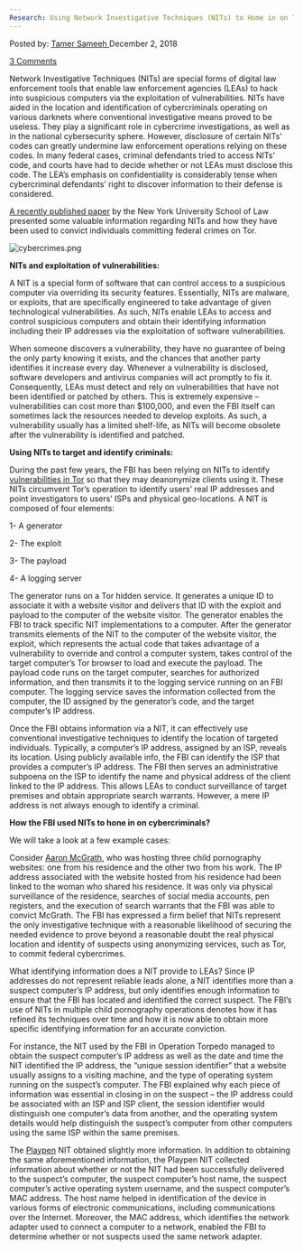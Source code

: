 ```yaml
---
Research: Using Network Investigative Techniques (NITs) to Home in on Tor Cybercriminals
---
```

<article class="post-listing post-27441 post type-post status-publish format-standard has-post-thumbnail hentry category-deepdot-news tag-cybercriminals tag-home tag-investigative tag-network tag-nits tag-techniques tag-tor">
<div class="post-inner">
<p class="post-meta">
<span>Posted by: <a href="https://www.deepdotweb.com/author/tamersameeh/" title="">Tamer Sameeh </a></span>
<span>December 2, 2018</span>

<span><a href="https://www.deepdotweb.com/2018/12/02/research-using-network-investigative-techniques-nits-to-home-in-on-tor-cybercriminals/#comments">3 Comments</a></span>
</p>
<div class="clear"></div>
<div class="entry">
<p>Network Investigative Techniques (NITs) are special forms of digital law enforcement tools that enable law enforcement agencies (LEAs) to hack into suspicious computers via the exploitation of vulnerabilities. NITs have aided in the location and identification of cybercriminals operating on various darknets where conventional investigative means proved to be useless. They play a significant role in cybercrime investigations, as well as in the national cybersecurity sphere. However, disclosure of certain NITs&#8217; codes can greatly undermine law enforcement operations relying on these codes. In many federal cases, criminal defendants tried to access NITs’ code, and courts have had to decide whether or not LEAs must disclose this code. The LEA&#8217;s emphasis on confidentiality is considerably tense when cybercriminal defendants&#8217; right to discover information to their defense is considered.</p>
<p><a href="https://www.nyulawreview.org/wp-content/uploads/2018/10/NYULawReview-93-4-Garcha.pdf">A recently published paper</a> by the New York University School of Law presented some valuable information regarding NITs and how they have been used to convict individuals committing federal crimes on Tor.</p>
<p><img class="wp-image-27447" src="https://www.deepdotweb.com/wp-content/uploads/2018/12/cybercrimes-png.png" alt="cybercrimes.png" srcset="https://www.deepdotweb.com/wp-content/uploads/2018/12/cybercrimes-png.png 1432w, https://www.deepdotweb.com/wp-content/uploads/2018/12/cybercrimes-png-300x169.png 300w, https://www.deepdotweb.com/wp-content/uploads/2018/12/cybercrimes-png-1024x576.png 1024w" sizes="(max-width: 1432px) 100vw, 1432px" /></p>
<p><strong>NITs and exploitation of vulnerabilities:</strong></p>
<p>A NIT is a special form of software that can control access to a suspicious computer via overriding its security features. Essentially, NITs are malware, or exploits, that are specifically engineered to take advantage of given technological vulnerabilities. As such, NITs enable LEAs to access and control suspicious computers and obtain their identifying information including their IP addresses via the exploitation of software vulnerabilities.</p>
<p>When someone discovers a vulnerability, they have no guarantee of being the only party knowing it exists, and the chances that another party identifies it increase every day. Whenever a vulnerability is disclosed, software developers and antivirus companies will act promptly to fix it. Consequently, LEAs must detect and rely on vulnerabilities that have not been identified or patched by others. This is extremely expensive – vulnerabilities can cost more than $100,000, and even the FBI itself can sometimes lack the resources needed to develop exploits. As such, a vulnerability usually has a limited shelf-life, as NITs will become obsolete after the vulnerability is identified and patched.</p>
<p><strong>Using NITs to target and identify criminals:</strong></p>
<p>During the past few years, the FBI has been relying on NITs to identify <a href="https://www.deepdotweb.com/2017/09/28/government-contractor-offers-million-dollar-bounty-tor-0-days/">vulnerabilities in Tor</a> so that they may deanonymize clients using it. These NITs circumvent Tor&#8217;s operation to identify users&#8217; real IP addresses and point investigators to users&#8217; ISPs and physical geo-locations. A NIT is composed of four elements:</p>
<p>1- A generator</p>
<p>2- The exploit</p>
<p>3- The payload</p>
<p>4- A logging server</p>
<p>The generator runs on a Tor hidden service. It generates a unique ID to associate it with a website visitor and delivers that ID with the exploit and payload to the computer of the website visitor. The generator enables the FBI to track specific NIT implementations to a computer. After the generator transmits elements of the NIT to the computer of the website visitor, the exploit, which represents the actual code that takes advantage of a vulnerability to override and control a computer system, takes control of the target computer’s Tor browser to load and execute the payload. The payload code runs on the target computer, searches for authorized information, and then transmits it to the logging service running on an FBI computer. The logging service saves the information collected from the computer, the ID assigned by the generator&#8217;s code, and the target computer’s IP address.</p>
<p>Once the FBI obtains information via a NIT, it can effectively use conventional investigative techniques to identify the location of targeted individuals. Typically, a computer’s IP address, assigned by an ISP, reveals its location. Using publicly available info, the FBI can identify the ISP that provides a computer’s IP address. The FBI then serves an administrative subpoena on the ISP to identify the name and physical address of the client linked to the IP address. This allows LEAs to conduct surveillance of target premises and obtain appropriate search warrants. However, a mere IP address is not always enough to identify a criminal.</p>
<p><strong>How the FBI used NITs to hone in on cybercriminals?</strong></p>
<p>We will take a look at a few example cases:</p>
<p>Consider <a href="https://www.deepdotweb.com/2015/01/06/sentenced-to-25-tor-network-cp/">Aaron McGrath</a>, who was hosting three child pornography websites: one from his residence and the other two from his work. The IP address associated with the website hosted from his residence had been linked to the woman who shared his residence. It was only via physical surveillance of the residence, searches of social media accounts, pen registers, and the execution of search warrants that the FBI was able to convict McGrath. The FBI has expressed a firm belief that NITs represent the only investigative technique with a reasonable likelihood of securing the needed evidence to prove beyond a reasonable doubt the real physical location and identity of suspects using anonymizing services, such as Tor, to commit federal cybercrimes.</p>
<p>What identifying information does a NIT provide to LEAs? Since IP addresses do not represent reliable leads alone, a NIT identifies more than a suspect computer’s IP address, but only identifies enough information to ensure that the FBI has located and identified the correct suspect. The FBI’s use of NITs in multiple child pornography operations denotes how it has refined its techniques over time and how it is now able to obtain more specific identifying information for an accurate conviction.</p>
<p>For instance, the NIT used by the FBI in Operation Torpedo managed to obtain the suspect computer’s IP address as well as the date and time the NIT identified the IP address, the “unique session identifier” that a website usually assigns to a visiting machine, and the type of operating system running on the suspect&#8217;s computer. The FBI explained why each piece of information was essential in closing in on the suspect – the IP address could be associated with an ISP and ISP client, the session identifier would distinguish one computer’s data from another, and the operating system details would help distinguish the suspect&#8217;s computer from other computers using the same ISP within the same premises.</p>
<p>The <a href="https://www.deepdotweb.com/2017/05/23/fbi-calls-playpen-case-unprecedented-scope/">Playpen</a> NIT obtained slightly more information. In addition to obtaining the same aforementioned information, the Playpen NIT collected information about whether or not the NIT had been successfully delivered to the suspect&#8217;s computer, the suspect computer’s host name, the suspect computer’s active operating system username, and the suspect computer’s MAC address. The host name helped in identification of the device in various forms of electronic communications, including communications over the Internet. Moreover, the MAC address, which identifies the network adapter used to connect a computer to a network, enabled the FBI to determine whether or not suspects used the same network adapter.</p>
</div>
<span style="display:none"><a href="https://www.deepdotweb.com/tag/cybercriminals/" rel="tag">cybercriminals</a> <a href="https://www.deepdotweb.com/tag/home/" rel="tag">home</a> <a href="https://www.deepdotweb.com/tag/investigative/" rel="tag">investigative</a> <a href="https://www.deepdotweb.com/tag/network/" rel="tag">network</a> <a href="https://www.deepdotweb.com/tag/nits/" rel="tag">nits</a> <a href="https://www.deepdotweb.com/tag/techniques/" rel="tag">techniques</a> <a href="https://www.deepdotweb.com/tag/tor/" rel="tag">tor</a></span> <span style="display:none" class="updated">2018-12-02</span>
<div style="display:none" class="vcard author" itemprop="author" itemscope itemtype="http://schema.org/Person"><strong class="fn" itemprop="name"><a href="https://www.deepdotweb.com/author/tamersameeh/" title="Posts by Tamer Sameeh" rel="author">Tamer Sameeh</a></strong></div>
</div>
</article>

